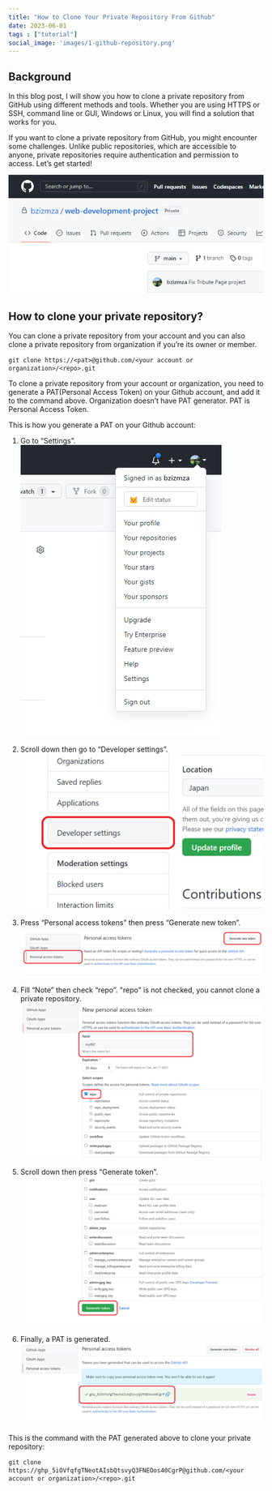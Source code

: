 ```yaml
---
title: "How to Clone Your Private Repository From Github"
date: 2023-06-01
tags : ["tutorial"]
social_image: 'images/1-github-repository.png'
---
```


## Background

In this blog post, I will show you how to clone a private repository from GitHub using different methods and tools. Whether you are using HTTPS or SSH, command line or GUI, Windows or Linux, you will find a solution that works for you.

If you want to clone a private repository from GitHub, you might encounter some challenges. Unlike public repositories, which are accessible to anyone, private repositories require authentication and permission to access. Let’s get started!

![GitHub Repository](images/1-github-repository.png)

## How to clone your private repository?

You can clone a private repository from your account and you can also clone a private repository from organization if you’re its owner or member.

```
git clone https://<pat>@github.com/<your account or organization>/<repo>.git
```
To clone a private repository from your account or organization, you need to generate a PAT(Personal Access Token) on your Github account, and add it to the command above. Organization doesn’t have PAT generator. PAT is Personal Access Token.

This is how you generate a PAT on your Github account:
1. Go to “Settings”.
    ![Settings](images/1-settings.png)

2. Scroll down then go to “Developer settings”.
    ![Developer Settings](images/1-developer-settings.png)

3. Press “Personal access tokens” then press “Generate new token”.
    ![Generate New Token](images/1-generate-new-token.png)

4. Fill “Note” then check “repo”. "repo" is not checked, you cannot clone a private repository.
    ![Repo](images/1-repo.png)

5. Scroll down then press “Generate token”.
    ![Generate Token](images/1-generate-token.png)

6. Finally, a PAT is generated.
    ![PAT](images/1-pat.png)

This is the command with the PAT generated above to clone your private repository:
```
git clone https://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@github.com/<your account or organization>/<repo>.git
```